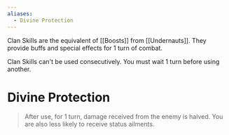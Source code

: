 ```yaml
---
aliases:
  - Divine Protection
---
```

Clan Skills are the equivalent of [[Boosts]] from [[Undernauts]]. They provide buffs and special effects for 1 turn of combat.

Clan Skills can't be used consecutively. You must wait 1 turn before using another.

# Divine Protection
>After use, for 1 turn, damage received from the enemy is halved. You are also less likely to receive status ailments.